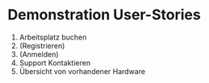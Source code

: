 # Demonstration User-Stories

1. Arbeitsplatz buchen
2. (Registrieren)
3. (Anmelden)
4. Support Kontaktieren
5. Übersicht von vorhandener Hardware
